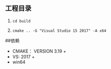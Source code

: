 
## 工程目录


1. `cd build`

2. `cmake .. -G "Visual Studio 15 2017" -A x64`

##依赖

* CMAKE： VERSION 3.19 +
* VS:     2017 +
* win64
